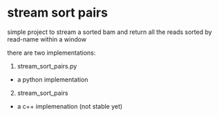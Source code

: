 # stream sort pairs

simple project to stream a sorted bam and return all the reads sorted by read-name within a window

there are two implementations:

1. stream_sort_pairs.py
  * a python implementation
2. stream_sort_pairs
  * a c++ implemenation (not stable yet)
